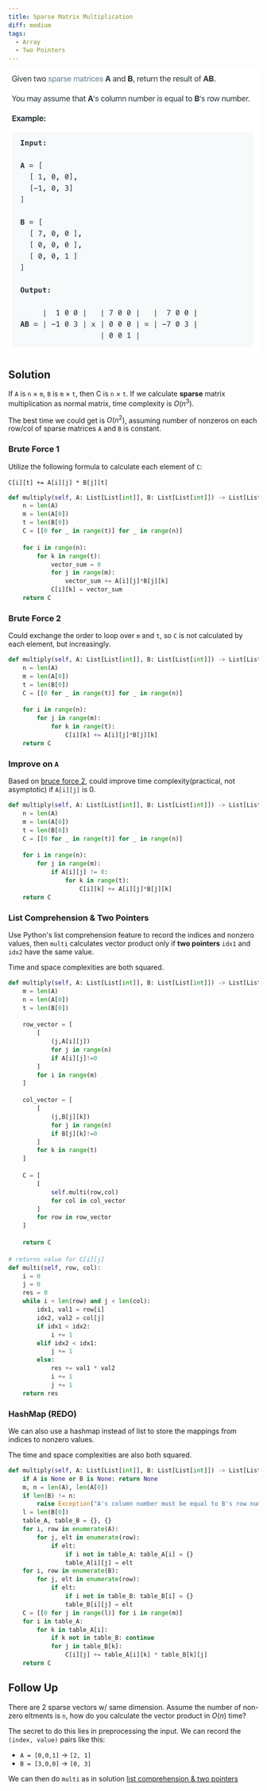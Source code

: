 ```yaml
---
title: Sparse Matrix Multiplication
diff: medium
tags:
  - Array
  - Two Pointers
---
```


<img class="medium-zoom" src="/algo/sparse-matrix-multiplication.png" alt="https://leetcode.com/problems/sparse-matrix-multiplication">

## Solution

If `A` is `n` $\times$ `m`, `B` is `m` $\times$ `t`, then C is `n` $\times$ `t`. If we calculate **sparse** matrix multiplication as normal matrix, time complexity is $O(n^3)$.

The best time we could get is $O(n^2)$, assuming number of nonzeros on each row/col of sparse matrices `A` and `B` is constant.

### Brute Force 1

Utilize the following formula to calculate each element of `C`:

`C[i][t] += A[i][j] * B[j][t]`

```py
def multiply(self, A: List[List[int]], B: List[List[int]]) -> List[List[int]]:
    n = len(A)
    m = len(A[0])
    t = len(B[0])
    C = [[0 for _ in range(t)] for _ in range(n)]

    for i in range(n):
        for k in range(t):
            vector_sum = 0
            for j in range(m):
                vector_sum += A[i][j]*B[j][k]
            C[i][k] = vector_sum
    return C
```

### Brute Force 2

Could exchange the order to loop over `m` and `t`, so `C` is not calculated by each element, but increasingly.

```py
def multiply(self, A: List[List[int]], B: List[List[int]]) -> List[List[int]]:
    n = len(A)
    m = len(A[0])
    t = len(B[0])
    C = [[0 for _ in range(t)] for _ in range(n)]

    for i in range(n):
        for j in range(m):
            for k in range(t):
                C[i][k] += A[i][j]*B[j][k]
    return C
```

### Improve on `A`

Based on [bruce force 2](#brute-force-2), could improve time complexity(practical, not asymptotic) if `A[i][j]` is 0.

```py
def multiply(self, A: List[List[int]], B: List[List[int]]) -> List[List[int]]:
    n = len(A)
    m = len(A[0])
    t = len(B[0])
    C = [[0 for _ in range(t)] for _ in range(n)]

    for i in range(n):
        for j in range(m):
            if A[i][j] != 0:
                for k in range(t):
                    C[i][k] += A[i][j]*B[j][k]
    return C
```

### List Comprehension & Two Pointers

Use Python's list comprehension feature to record the indices and nonzero values, then `multi` calculates vector product only if **two pointers** `idx1` and `idx2` have the same value.

Time and space complexities are both squared.

```py
def multiply(self, A: List[List[int]], B: List[List[int]]) -> List[List[int]]:
    m = len(A)
    n = len(A[0])
    t = len(B[0])

    row_vector = [
        [
            (j,A[i][j])
            for j in range(n)
            if A[i][j]!=0
        ]
        for i in range(m)
    ]

    col_vector = [
        [
            (j,B[j][k])
            for j in range(n)
            if B[j][k]!=0
        ]
        for k in range(t)
    ]

    C = [
        [
            self.multi(row,col)
            for col in col_vector
        ]
        for row in row_vector
    ]

    return C

# returns value for C[i][j]
def multi(self, row, col):
    i = 0
    j = 0
    res = 0
    while i < len(row) and j < len(col):
        idx1, val1 = row[i]
        idx2, val2 = col[j]
        if idx1 < idx2:
            i += 1
        elif idx2 < idx1:
            j += 1
        else:
            res += val1 * val2
            i += 1
            j += 1
    return res
```

### HashMap (REDO)

We can also use a hashmap instead of list to store the mappings from indices to nonzero values.

The time and space complexities are also both squared.

```py
def multiply(self, A: List[List[int]], B: List[List[int]]) -> List[List[int]]:
    if A is None or B is None: return None
    m, n = len(A), len(A[0])
    if len(B) != n:
        raise Exception("A's column number must be equal to B's row number.")
    l = len(B[0])
    table_A, table_B = {}, {}
    for i, row in enumerate(A):
        for j, elt in enumerate(row):
            if elt:
                if i not in table_A: table_A[i] = {}
                table_A[i][j] = elt
    for i, row in enumerate(B):
        for j, elt in enumerate(row):
            if elt:
                if i not in table_B: table_B[i] = {}
                table_B[i][j] = elt
    C = [[0 for j in range(l)] for i in range(m)]
    for i in table_A:
        for k in table_A[i]:
            if k not in table_B: continue
            for j in table_B[k]:
                C[i][j] += table_A[i][k] * table_B[k][j]
    return C
```

## Follow Up

There are 2 sparse vectors w/ same dimension. Assume the number of non-zero eltments is `n`, how do you calculate the vector product in $O(n)$ time?

The secret to do this lies in preprocessing the input. We can record the `(index, value)` pairs like this:

- `A = [0,0,1]` $\rightarrow$ `[2, 1]`
- `B = [3,0,0]` $\rightarrow$ `[0, 3]`

We can then do `multi` as in solution [list comprehension & two pointers](#list-comprehension-two-pointers)
